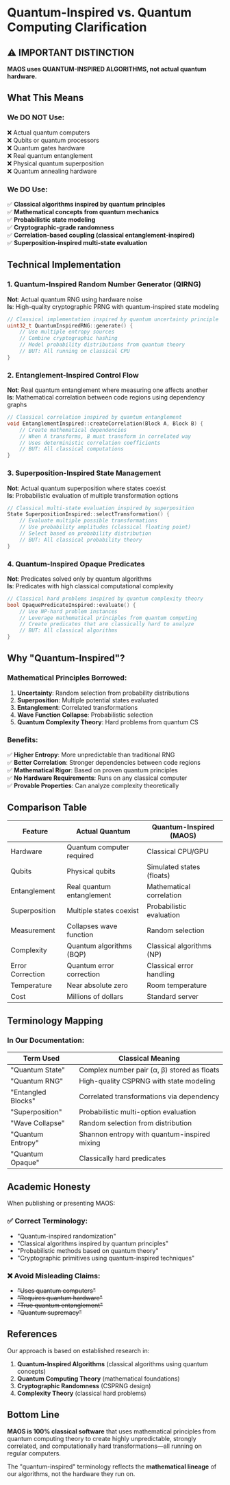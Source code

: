 # Quantum-Inspired vs. Quantum Computing Clarification

## ⚠️ IMPORTANT DISTINCTION

**MAOS uses QUANTUM-INSPIRED ALGORITHMS, not actual quantum hardware.**

## What This Means

### We DO NOT Use:
❌ Actual quantum computers  
❌ Qubits or quantum processors  
❌ Quantum gates hardware  
❌ Real quantum entanglement  
❌ Physical quantum superposition  
❌ Quantum annealing hardware  

### We DO Use:
✅ **Classical algorithms inspired by quantum principles**  
✅ **Mathematical concepts from quantum mechanics**  
✅ **Probabilistic state modeling**  
✅ **Cryptographic-grade randomness**  
✅ **Correlation-based coupling (classical entanglement-inspired)**  
✅ **Superposition-inspired multi-state evaluation**  

## Technical Implementation

### 1. Quantum-Inspired Random Number Generator (QIRNG)
**Not**: Actual quantum RNG using hardware noise  
**Is**: High-quality cryptographic PRNG with quantum-inspired state modeling

```cpp
// Classical implementation inspired by quantum uncertainty principle
uint32_t QuantumInspiredRNG::generate() {
    // Use multiple entropy sources
    // Combine cryptographic hashing
    // Model probability distributions from quantum theory
    // BUT: All running on classical CPU
}
```

### 2. Entanglement-Inspired Control Flow
**Not**: Real quantum entanglement where measuring one affects another  
**Is**: Mathematical correlation between code regions using dependency graphs

```cpp
// Classical correlation inspired by quantum entanglement
void EntanglementInspired::createCorrelation(Block A, Block B) {
    // Create mathematical dependencies
    // When A transforms, B must transform in correlated way
    // Uses deterministic correlation coefficients
    // BUT: All classical computations
}
```

### 3. Superposition-Inspired State Management
**Not**: Actual quantum superposition where states coexist  
**Is**: Probabilistic evaluation of multiple transformation options

```cpp
// Classical multi-state evaluation inspired by superposition
State SuperpositionInspired::selectTransformation() {
    // Evaluate multiple possible transformations
    // Use probability amplitudes (classical floating point)
    // Select based on probability distribution
    // BUT: All classical probability theory
}
```

### 4. Quantum-Inspired Opaque Predicates
**Not**: Predicates solved only by quantum algorithms  
**Is**: Predicates with high classical computational complexity

```cpp
// Classical hard problems inspired by quantum complexity theory
bool OpaquePredicateInspired::evaluate() {
    // Use NP-hard problem instances
    // Leverage mathematical principles from quantum computing
    // Create predicates that are classically hard to analyze
    // BUT: All classical algorithms
}
```

## Why "Quantum-Inspired"?

### Mathematical Principles Borrowed:
1. **Uncertainty**: Random selection from probability distributions
2. **Superposition**: Multiple potential states evaluated
3. **Entanglement**: Correlated transformations
4. **Wave Function Collapse**: Probabilistic selection
5. **Quantum Complexity Theory**: Hard problems from quantum CS

### Benefits:
✅ **Higher Entropy**: More unpredictable than traditional RNG  
✅ **Better Correlation**: Stronger dependencies between code regions  
✅ **Mathematical Rigor**: Based on proven quantum principles  
✅ **No Hardware Requirements**: Runs on any classical computer  
✅ **Provable Properties**: Can analyze complexity theoretically  

## Comparison Table

| Feature | Actual Quantum | Quantum-Inspired (MAOS) |
|---------|----------------|-------------------------|
| Hardware | Quantum computer required | Classical CPU/GPU |
| Qubits | Physical qubits | Simulated states (floats) |
| Entanglement | Real quantum entanglement | Mathematical correlation |
| Superposition | Multiple states coexist | Probabilistic evaluation |
| Measurement | Collapses wave function | Random selection |
| Complexity | Quantum algorithms (BQP) | Classical algorithms (NP) |
| Error Correction | Quantum error correction | Classical error handling |
| Temperature | Near absolute zero | Room temperature |
| Cost | Millions of dollars | Standard server |

## Terminology Mapping

### In Our Documentation:

| Term Used | Classical Meaning |
|-----------|-------------------|
| "Quantum State" | Complex number pair (α, β) stored as floats |
| "Quantum RNG" | High-quality CSPRNG with state modeling |
| "Entangled Blocks" | Correlated transformations via dependency |
| "Superposition" | Probabilistic multi-option evaluation |
| "Wave Collapse" | Random selection from distribution |
| "Quantum Entropy" | Shannon entropy with quantum-inspired mixing |
| "Quantum Opaque" | Classically hard predicates |

## Academic Honesty

When publishing or presenting MAOS:

### ✅ Correct Terminology:
- "Quantum-inspired randomization"
- "Classical algorithms inspired by quantum principles"
- "Probabilistic methods based on quantum theory"
- "Cryptographic primitives using quantum-inspired techniques"

### ❌ Avoid Misleading Claims:
- ~~"Uses quantum computers"~~
- ~~"Requires quantum hardware"~~
- ~~"True quantum entanglement"~~
- ~~"Quantum supremacy"~~

## References

Our approach is based on established research in:
1. **Quantum-Inspired Algorithms** (classical algorithms using quantum concepts)
2. **Quantum Computing Theory** (mathematical foundations)
3. **Cryptographic Randomness** (CSPRNG design)
4. **Complexity Theory** (classical hard problems)

## Bottom Line

**MAOS is 100% classical software** that uses mathematical principles from quantum computing theory to create highly unpredictable, strongly correlated, and computationally hard transformations—all running on regular computers.

The "quantum-inspired" terminology reflects the **mathematical lineage** of our algorithms, not the hardware they run on.
